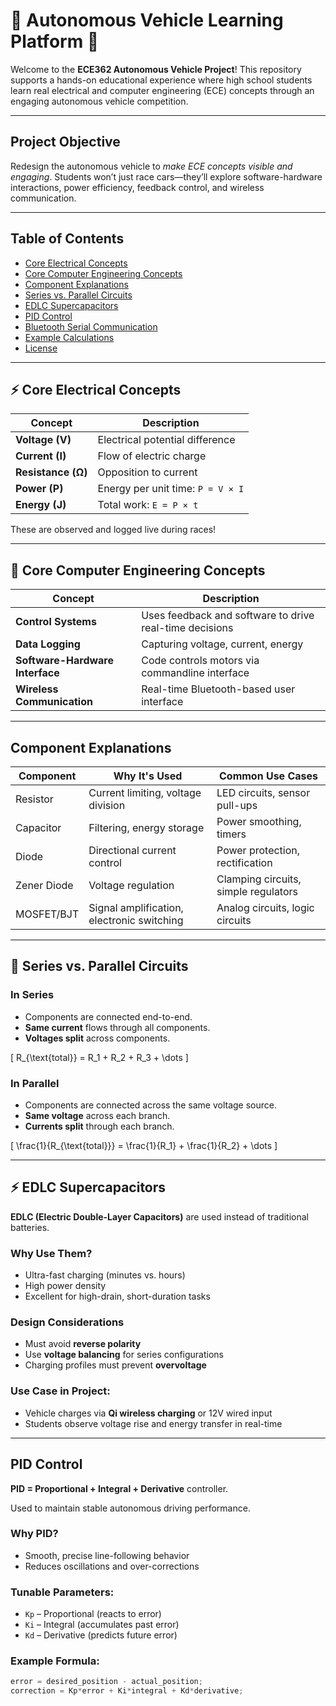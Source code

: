 # 🚗 Autonomous Vehicle Learning Platform 🚗

Welcome to the **ECE362 Autonomous Vehicle Project**! This repository supports a hands-on educational experience where high school students learn real electrical and computer engineering (ECE) concepts through an engaging autonomous vehicle competition.

---

## Project Objective

Redesign the autonomous vehicle to *make ECE concepts visible and engaging*. Students won’t just race cars—they’ll explore software-hardware interactions, power efficiency, feedback control, and wireless communication.

---

## Table of Contents

- [Core Electrical Concepts](#core-electrical-concepts)
- [Core Computer Engineering Concepts](#core-computer-engineering-concepts)
- [Component Explanations](#component-explanations)
- [Series vs. Parallel Circuits](#series-vs-parallel-circuits)
- [EDLC Supercapacitors](#edlc-supercapacitors)
- [PID Control](#pid-control)
- [Bluetooth Serial Communication](#bluetooth-serial-communication)
- [Example Calculations](#example-calculations)
- [License](#license)

---

## ⚡ Core Electrical Concepts

| Concept   | Description |
|-----------|-------------|
| **Voltage (V)** | Electrical potential difference |
| **Current (I)** | Flow of electric charge |
| **Resistance (Ω)** | Opposition to current |
| **Power (P)** | Energy per unit time: `P = V × I` |
| **Energy (J)** | Total work: `E = P × t` |

These are observed and logged live during races!

---

## 💾 Core Computer Engineering Concepts

| Concept          | Description |
|------------------|-------------|
| **Control Systems** | Uses feedback and software to drive real-time decisions |
| **Data Logging** | Capturing voltage, current, energy |
| **Software-Hardware Interface** | Code controls motors via commandline interface |
| **Wireless Communication** | Real-time Bluetooth-based user interface |

---

## Component Explanations

| Component      | Why It's Used                              | Common Use Cases                          |
|----------------|--------------------------------------------|-------------------------------------------|
| Resistor       | Current limiting, voltage division         | LED circuits, sensor pull-ups             |
| Capacitor      | Filtering, energy storage                  | Power smoothing, timers                   |
| Diode          | Directional current control                | Power protection, rectification           |
| Zener Diode    | Voltage regulation                         | Clamping circuits, simple regulators      |
| MOSFET/BJT     | Signal amplification, electronic switching | Analog circuits, logic circuits           |

---

## 🔗 Series vs. Parallel Circuits

### In Series

- Components are connected end-to-end.
- **Same current** flows through all components.
- **Voltages split** across components.

\[
R_{\text{total}} = R_1 + R_2 + R_3 + \dots
\]

### In Parallel

- Components are connected across the same voltage source.
- **Same voltage** across each branch.
- **Currents split** through each branch.

\[
\frac{1}{R_{\text{total}}} = \frac{1}{R_1} + \frac{1}{R_2} + \dots
\]

---

## ⚡ EDLC Supercapacitors

**EDLC (Electric Double-Layer Capacitors)** are used instead of traditional batteries.

### Why Use Them?

- Ultra-fast charging (minutes vs. hours)
- High power density
- Excellent for high-drain, short-duration tasks

### Design Considerations

- Must avoid **reverse polarity**
- Use **voltage balancing** for series configurations
- Charging profiles must prevent **overvoltage**

### Use Case in Project:

- Vehicle charges via **Qi wireless charging** or 12V wired input
- Students observe voltage rise and energy transfer in real-time

---

## PID Control

**PID = Proportional + Integral + Derivative** controller.

Used to maintain stable autonomous driving performance.

### Why PID?

- Smooth, precise line-following behavior
- Reduces oscillations and over-corrections

### Tunable Parameters:

- `Kp` – Proportional (reacts to error)
- `Ki` – Integral (accumulates past error)
- `Kd` – Derivative (predicts future error)

### Example Formula:

```c
error = desired_position - actual_position;
correction = Kp*error + Ki*integral + Kd*derivative;
